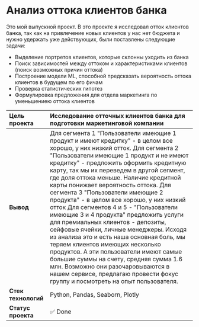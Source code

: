 # Анализ оттока клиентов банка
Это мой выпускной проект. В это проекте я исследовал отток клиентов банка, так как на привлечение новых клиентов у нас нет бюджета и нужно удержать уже действующих, были поставлены следующие задачи:
- Выделение портретов клиентов, которые склонны уходить из банка
- Поиск зависимостей между оттоком и характеристиками клиентов (поиск возможных причин оттока)
- Построение модели ML, способной предсказать вероятность оттока клиентов в будущем по его фичам
- Проверка статистических гипотез
- Формулировка предложения для отдела маркетинга по уменьшениею оттока клиентов


| __Цель проекта__ | Исследование отточных клиентов банка для подготовки маркетинговой компании |
| :------ | :------ |
| __Вывод__ | Для сегмента 1 "Пользователи имеющие 1 продукт и имеют кредитку" - в целом все хорошо, у них низкий отток. Для сегмента 2 "Пользователи имеющие 1 продукт и не имеют кредитку" - предложить оформить кредитную карту, так мы их переведем в другой сегмент, где доля оттока меньше. Наличие кредитной карты понижает вероятность оттока. Для сегмента 3 "Пользователи имеющие 2 продукта" - в целом все хорошо, у них низкий отток Для сегментов 4 и 5 - "Пользователи имеющие 3 и 4 продукта" предложить услуги для премиальных клиентов - депозиты, сейфовые ячейки, личные менеджеры. Исходя из анализа это и есть наша основная боль, мы теряем клиентов имеющих несколько продуктов. А эти пользователи имеют самые большие суммы на счету, средняя сумма 1.6 млн. Возможно они разочаровываются в нашем сервисе, предлагаю провести фокус группу и посмотреть на опыт пользователя.  |
| __Стек технологий__|Python, Pandas, Seaborn, Plotly|
| __Статус проекта__ | ✅ Done |
